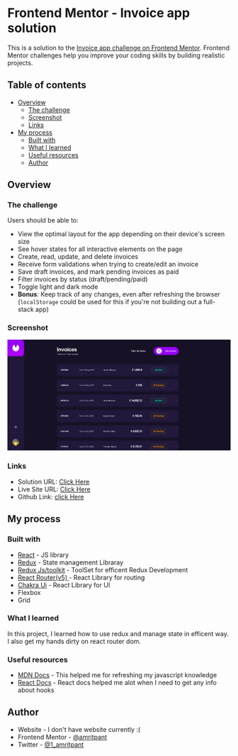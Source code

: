 # Frontend Mentor - Invoice app solution

This is a solution to the [Invoice app challenge on Frontend Mentor](https://www.frontendmentor.io/challenges/invoice-app-i7KaLTQjl). Frontend Mentor challenges help you improve your coding skills by building realistic projects.

## Table of contents

- [Overview](#overview)
  - [The challenge](#the-challenge)
  - [Screenshot](#screenshot)
  - [Links](#links)
- [My process](#my-process)
  - [Built with](#built-with)
  - [What I learned](#what-i-learned)
  - [Useful resources](#useful-resources)
  - [Author](#author)

## Overview

### The challenge

Users should be able to:

- View the optimal layout for the app depending on their device's screen size
- See hover states for all interactive elements on the page
- Create, read, update, and delete invoices
- Receive form validations when trying to create/edit an invoice
- Save draft invoices, and mark pending invoices as paid
- Filter invoices by status (draft/pending/paid)
- Toggle light and dark mode
- **Bonus**: Keep track of any changes, even after refreshing the browser (`localStorage` could be used for this if you're not building out a full-stack app)

### Screenshot

![](./screenshot.png)

### Links

- Solution URL: [Click Here](https://www.frontendmentor.io/solutions/responsive-invoice-app-using-react-and-redux-B1YhG9kv5)
- Live Site URL: [Click Here](https://invoiceappamrit.vercel.app)
- Github Link: [click Here](https://github.com/AmritPant/invoice-app)

## My process

### Built with

- [React](https://reactjs.org/) - JS library
- [Redux](https://redux.js.org/) - State management Libraray
- [Redux Js/toolkit](https://redux-toolkit.js.org/) - ToolSet for efficent Redux Development
- [React Router(v5) ](https://v5.reactrouter.com/web/guides/quick-start) - React Library for routing
- [Chakra Ui](https://chakra-ui.com) - React Library for UI
- Flexbox
- Grid

### What I learned

In this project, I learned how to use redux and manage state in efficent way. I also get my hands dirty on react router dom.

### Useful resources

- [MDN Docs](https://developer.mozilla.org) - This helped me for refreshing my javascript knowledge
- [React Docs](https://reactjs.org/docs/getting-started.html) - React docs helped me alot when I need to get any info about hooks

## Author

- Website - I don't have website currently :(
- Frontend Mentor - [@amritpant](https://www.frontendmentor.io/profile/amritpant)
- Twitter - [@1_amritpant](https://www.twitter.com/1_amritpant)
